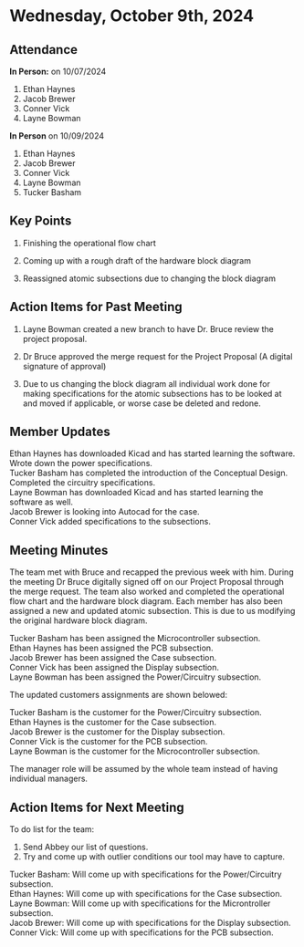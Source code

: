 # Wednesday, October 9th, 2024

## Attendance
**In Person:** on 10/07/2024
1. Ethan Haynes
2. Jacob Brewer
3. Conner Vick
4. Layne Bowman

**In Person** on 10/09/2024
1. Ethan Haynes
2. Jacob Brewer
3. Conner Vick
4. Layne Bowman
5. Tucker Basham

## Key Points
1. Finishing the operational flow chart

2. Coming up with a rough draft of the hardware block diagram

3. Reassigned atomic subsections due to changing the block diagram
   
## Action Items for Past Meeting
1. Layne Bowman created a new branch to have Dr. Bruce review the project proposal.

2. Dr Bruce approved the merge request for the Project Proposal (A digital signature of approval)

3. Due to us changing the block diagram all individual work done for making specifications for the atomic subsections has to be looked at and moved if applicable, or worse case be deleted and redone.

## Member Updates
Ethan Haynes has downloaded Kicad and has started learning the software. Wrote down the power specifications.  
Tucker Basham has completed the introduction of the Conceptual Design. Completed the circuitry specifications.  
Layne Bowman has downloaded Kicad and has started learning the software as well.  
Jacob Brewer is looking into Autocad for the case.  
Conner Vick added specifications to the subsections.  

## Meeting Minutes
The team met with Bruce and recapped the previous week with him. During the meeting Dr Bruce digitally signed off on our Project Proposal through the merge request. The team also worked and completed the operational flow chart and the hardware block diagram. Each member has also been assigned a new and updated atomic subsection. This is due to us modifying the original hardware block diagram.

Tucker Basham has been assigned the Microcontroller subsection.  
Ethan Haynes has been assigned the PCB subsection.  
Jacob Brewer has been assigned the Case subsection.  
Conner Vick has been assigned the Display subsection.  
Layne Bowman has been assigned the Power/Circuitry subsection.  

The updated customers assignments are shown belowed:  

Tucker Basham is the customer for the Power/Circuitry subsection.  
Ethan Haynes is the customer for the Case subsection.  
Jacob Brewer is the customer for the Display subsection.  
Conner Vick is the customer for the PCB subsection.  
Layne Bowman is the customer for the Microcontroller subsection.  

The manager role will be assumed by the whole team instead of having individual managers.  


## Action Items for Next Meeting
To do list for the team:  
1. Send Abbey our list of questions.
2. Try and come up with outlier conditions our tool may have to capture.

Tucker Basham: Will come up with specifications for the Power/Circuitry subsection.  
Ethan Haynes: Will come up with specifications for the Case subsection.  
Layne Bowman: Will come up with specifications for the Microntroller subsection.  
Jacob Brewer: Will come up with specifications for the Display subsection.  
Conner Vick: Will come up with specifications for the PCB subsection.  

